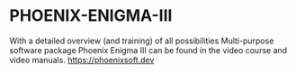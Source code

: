 # PHOENIX-ENIGMA-III
With a detailed overview (and training) of all possibilities Multi-purpose software package Phoenix Enigma III can be found in the video course and video manuals. https://phoenixsoft.dev 

